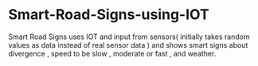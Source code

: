 # Smart-Road-Signs-using-IOT
Smart Road Signs uses IOT and input from sensors( initially  takes random values as data instead of real sensor data  ) and shows smart signs about divergence , speed to be slow , moderate or fast , and weather.

